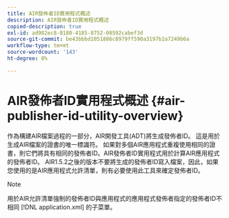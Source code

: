 ```yaml
---
title: AIR發佈者ID實用程式概述
description: AIR發佈者ID實用程式概述
copied-description: true
exl-id: ad982ec8-0180-4185-8752-08592cabef3d
source-git-commit: be43bbbd1051886c8979ff590a3197b2a7249b6a
workflow-type: tm+mt
source-wordcount: '143'
ht-degree: 0%

---
```


# AIR發佈者ID實用程式概述 {#air-publisher-id-utility-overview}

作為構建AIR檔案過程的一部分，AIR開發工具(ADT)將生成發佈者ID。 這是用於生成AIR檔案的證書的唯一標識符。 如果對多個AIR應用程式重複使用相同的證書，則它們將具有相同的發佈者ID。AIR發佈者ID實用程式用於計算AIR應用程式的發佈者ID。 AIR1.5.2之後的版本不要將生成的發佈者ID寫入檔案，因此，如果您使用的是AIR應用程式允許清單，則有必要使用此工具來確定發佈者ID。

>[!NOTE]
>
>用於AIR允許清單強制的發佈者ID與應用程式的應用程式發佈者指定的發佈者ID不相同 [!DNL application.xml] 的子菜單。

